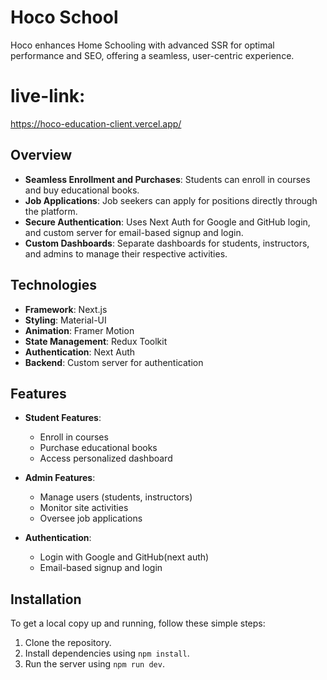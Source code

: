 # Hoco School

Hoco enhances Home Schooling with advanced SSR for optimal performance and SEO, offering a seamless, user-centric experience.

# live-link:

https://hoco-education-client.vercel.app/

## Overview

- **Seamless Enrollment and Purchases**: Students can enroll in courses and buy educational books.
- **Job Applications**: Job seekers can apply for positions directly through the platform.
- **Secure Authentication**: Uses Next Auth for Google and GitHub login, and custom server for email-based signup and login.
- **Custom Dashboards**: Separate dashboards for students, instructors, and admins to manage their respective activities.

## Technologies

- **Framework**: Next.js
- **Styling**: Material-UI
- **Animation**: Framer Motion
- **State Management**: Redux Toolkit
- **Authentication**: Next Auth
- **Backend**: Custom server for authentication

## Features

- **Student Features**:

  - Enroll in courses
  - Purchase educational books
  - Access personalized dashboard

- **Admin Features**:

  - Manage users (students, instructors)
  - Monitor site activities
  - Oversee job applications

- **Authentication**:
  - Login with Google and GitHub(next auth)
  - Email-based signup and login

## Installation

To get a local copy up and running, follow these simple steps:

1. Clone the repository.
2. Install dependencies using `npm install`.
3. Run the server using `npm run dev`.
